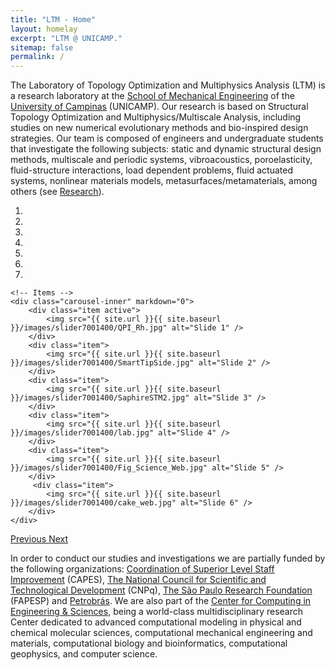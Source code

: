 ```yaml
---
title: "LTM - Home"
layout: homelay
excerpt: "LTM @ UNICAMP."
sitemap: false
permalink: /
---
```


The Laboratory of Topology Optimization and Multiphysics Analysis (LTM) is a research laboratory at the [School of Mechanical Engineering](https://www.fem.unicamp.br/index.php/pt-br/) of the [University of Campinas](https://www.unicamp.br/unicamp/) (UNICAMP). Our research is based on Structural Topology Optimization and Multiphysics/Multiscale Analysis, including studies on new numerical evolutionary methods and bio-inspired design strategies. Our team is composed of engineers and undergraduate students that investigate the following subjects: static and dynamic structural design methods, multiscale and periodic systems, vibroacoustics, poroelasticity, fluid-structure interactions, load dependent problems, fluid actuated systems, nonlinear materials models, metasurfaces/metamaterials, among others (see [Research](research)).


<div markdown="0" id="carousel" class="carousel slide" data-ride="carousel" data-interval="4000" data-pause="hover" >
    <!-- Menu -->
    <ol class="carousel-indicators">
        <li data-target="#carousel" data-slide-to="0" class="active"></li>
        <li data-target="#carousel" data-slide-to="1"></li>
        <li data-target="#carousel" data-slide-to="2"></li>
        <li data-target="#carousel" data-slide-to="3"></li>
        <li data-target="#carousel" data-slide-to="4"></li>
        <li data-target="#carousel" data-slide-to="5"></li>
        <li data-target="#carousel" data-slide-to="6"></li>
    </ol>

    <!-- Items -->
    <div class="carousel-inner" markdown="0">
        <div class="item active">
            <img src="{{ site.url }}{{ site.baseurl }}/images/slider7001400/QPI_Rh.jpg" alt="Slide 1" />
        </div>
        <div class="item">
            <img src="{{ site.url }}{{ site.baseurl }}/images/slider7001400/SmartTipSide.jpg" alt="Slide 2" />
        </div>
        <div class="item">
            <img src="{{ site.url }}{{ site.baseurl }}/images/slider7001400/SaphireSTM2.jpg" alt="Slide 3" />
        </div>
        <div class="item">
            <img src="{{ site.url }}{{ site.baseurl }}/images/slider7001400/lab.jpg" alt="Slide 4" />
        </div>
        <div class="item">
            <img src="{{ site.url }}{{ site.baseurl }}/images/slider7001400/Fig_Science_Web.jpg" alt="Slide 5" />
        </div>       
         <div class="item">
            <img src="{{ site.url }}{{ site.baseurl }}/images/slider7001400/cake_web.jpg" alt="Slide 6" />
        </div>
    </div>
  <a class="left carousel-control" href="#carousel" role="button" data-slide="prev">
    <span class="glyphicon glyphicon-chevron-left" aria-hidden="true"></span>
    <span class="sr-only">Previous</span>
  </a>
  <a class="right carousel-control" href="#carousel" role="button" data-slide="next">
    <span class="glyphicon glyphicon-chevron-right" aria-hidden="true"></span>
    <span class="sr-only">Next</span>
  </a>
</div>


In order to conduct our studies and investigations we are partially funded by the following organizations: [Coordination of Superior Level Staff Improvement](https://www.gov.br/capes/pt-br) (CAPES), [The National Council for Scientific and Technological Development](https://www.gov.br/cnpq/pt-br) (CNPq), [The São Paulo Research Foundation](https://fapesp.br/) (FAPESP) and [Petrobrás](https://petrobras.com.br/pt/). We are also part of the [Center for Computing in Engineering & Sciences](https://cces.unicamp.br/), being a world-class multidisciplinary research Center dedicated to advanced computational modeling in physical and chemical molecular sciences, computational mechanical engineering and materials, computational biology and bioinformatics, computational geophysics, and computer science. 

<!--
<figure class="fourth">
  <img src="{{ site.url }}{{ site.baseurl }}/images/logopic/Logo_Leiden.jpg" style="width: 210px">
  <img src="{{ site.url }}{{ site.baseurl }}/images/logopic/Logo_Nanofront.jpg" style="width: 110px">
  <img src="{{ site.url }}{{ site.baseurl }}/images/logopic/Logo_NWO.jpg" style="width: 120px">
  <img src="{{ site.url }}{{ site.baseurl }}/images/logopic/Logo_ERC.jpg" style="width: 110px">
</figure>
-->